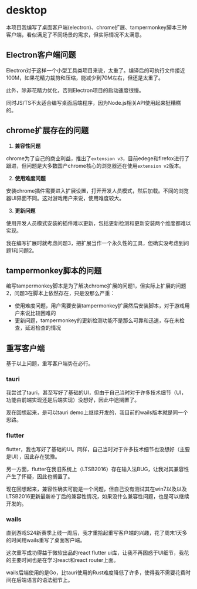 # desktop

本项目我编写了桌面客户端(electron)、chrome扩展、tampermonkey脚本三种客户端，看似满足了不同场景的需求，但实际情况不太满意。

## Electron客户端问题

Electron对于这样一个小型工具类项目来说，太重了。编译后的可执行文件接近100M，如果花精力裁剪和压缩，能减少到70M左右，但还是太重了。

此外，除非花精力优化，否则Electron项目的启动速度很慢。

同时JS/TS不太适合编写桌面后端程序，因为Node.js相关API使用起来挺糟糕的。

## chrome扩展存在的问题

1) **兼容性问题**

chrome为了自己的商业利益，推出了`extension v3`，目前edege和firefox进行了跟进，但问题是大多数国产chrome核心的浏览器还在使用`extension v2`版本。

2) **使用难度问题**

安装chrome插件需要进入扩展设置，打开开发人员模式，然后加载。不同的浏览器UI界面不同。这对游戏用户来说，使用难度较大。

3) **更新问题**

使用开发人员模式安装的插件难以更新，包括更新检测和更新安装两个维度都难以实现。

我在编写扩展时就考虑问题3，把扩展当作一个永久性的工具，但确实没考虑到问题1和问题2。

## tampermonkey脚本的问题

编写tampermonkey脚本是为了解决chrome扩展的问题1，但实际上扩展的问题2，问题3在脚本上依然存在，只是没那么严重：

- 使用难度问题，用户需要安装tampermonkey扩展然后安装脚本，对于游戏用户来说比较困难的
- 更新问题，tampermonkey的更新检测功能不是那么可靠和迅速，存在未检查，延迟检查的情况

## 重写客户端

基于以上问题，重写客户端势在必行。

### tauri

我尝试了tauri，甚至写好了基础的UI，但由于自己当时对于许多技术细节（UI，功能由前端实现还是后端实现）没想好，因此中途搁置了。

现在回想起来，是可以tauri demo上继续开发的，我目前的wails版本就是同一个思路。
### flutter

flutter，我也写好了基础的UI。同样，自己当时对于许多技术细节也没想好（主要是UI），因此存在犹豫。

另一方面，flutter在我旧系统上（LTSB2016）存在输入法BUG，让我对其兼容性产生了怀疑，因此也搁置了。

现在回想起来，兼容性确实可能是一个问题，但自己没有测试其在win7以及以及LTSB2016更新最新补丁后的兼容性情况，如果没什么兼容性问题，也是可以继续开发的。
### wails

直到游戏S24新赛季上线一周后，我才重拾起重写客户端的兴趣，花了周末1天多的时间用wails重写了桌面客户端。

这次重写成功得益于微软出品的react flutter ui库，让我不再困惑于UI细节，我花的主要时间也是在学习react和react router上面。

wails后端使用的是Go，比tauri使用的Rust难度降低了许多，使得我不需要花费时间在后端语言的语法细节上。
